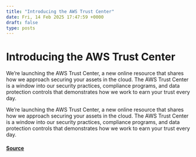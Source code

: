```yaml
---
title: "Introducing the AWS Trust Center"
date: Fri, 14 Feb 2025 17:47:59 +0000
draft: false
type: posts
---
```

# Introducing the AWS Trust Center





We’re launching the AWS Trust Center, a new online resource that shares how we approach securing your assets in the cloud. The AWS Trust Center is a window into our security practices, compliance programs, and data protection controls that demonstrates how we work to earn your trust every day.

We’re launching the AWS Trust Center, a new online resource that shares how we approach securing your assets in the cloud. The AWS Trust Center is a window into our security practices, compliance programs, and data protection controls that demonstrates how we work to earn your trust every day.

#### [Source](https://aws.amazon.com/blogs/security/introducing-the-aws-trust-center/)

